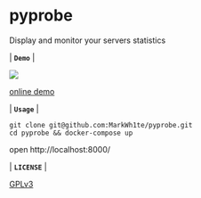 # pyprobe
Display and monitor your servers statistics

| **`Demo`** |

![](https://i.loli.net/2018/08/08/5b6b04de7b525.gif)

[online demo](https://status.markwh1te.com)


| **`Usage`** |
```
git clone git@github.com:MarkWh1te/pyprobe.git 
cd pyprobe && docker-compose up
```
open http://localhost:8000/

| **`LICENSE`** |

[GPLv3](LICENSE)